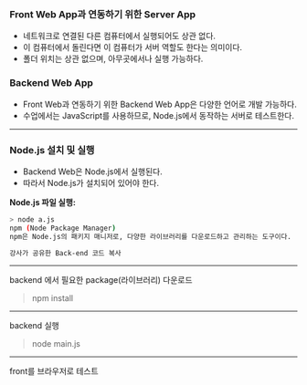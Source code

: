 ### Front Web App과 연동하기 위한 Server App

- 네트워크로 연결된 다른 컴퓨터에서 실행되어도 상관 없다.
- 이 컴퓨터에서 돌린다면 이 컴퓨터가 서버 역할도 한다는 의미이다.
- 폴더 위치는 상관 없으며, 아무곳에서나 실행 가능하다.
  
### Backend Web App

- Front Web과 연동하기 위한 Backend Web App은 다양한 언어로 개발 가능하다.
- 수업에서는 JavaScript를 사용하므로, Node.js에서 동작하는 서버로 테스트한다.

---

### Node.js 설치 및 실행

- Backend Web은 Node.js에서 실행된다.
- 따라서 Node.js가 설치되어 있어야 한다.

**Node.js 파일 실행:**
```bash
> node a.js
npm (Node Package Manager)
npm은 Node.js의 패키지 매니저로, 다양한 라이브러리를 다운로드하고 관리하는 도구이다.

강사가 공유한 Back-end 코드 복사
```

---
backend 에서 필요한 package(라이브러리) 다운로드
> npm install

---
backend 실행
>node main.js

---
front를 브라우저로 테스트
